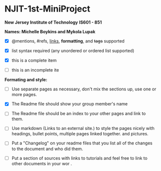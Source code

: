 # NJIT-1st-MiniProject
**New Jersey Institute of Technology**
**IS601 - 851**

**Names: Michelle Boykins and Mykola Lupak**



- [x] @mentions, #refs, [links](), **formatting**, and <del>tags</del> supported
- [x] list syntax required (any unordered or ordered list supported)
- [x] this is a complete item
- [ ] this is an incomplete ite


**Formating and style:**


- [ ] Use separate pages as necessary, don't mix the sections up, use one or more pages.

- [x] The Readme file should show your group member's name

- [ ] The Readme file should be an index to your other pages and link to them.

- [ ] Use markdown (Links to an external site.) to style the pages nicely with headings, bullet points, multiple pages linked together. and pictures.

- [ ] Put a "Changelog" on your readme files that you list all of the changes to the document and who did them.

- [ ]  Put a section of sources with links to tutorials and feel free to link to other documents in your wor
.
